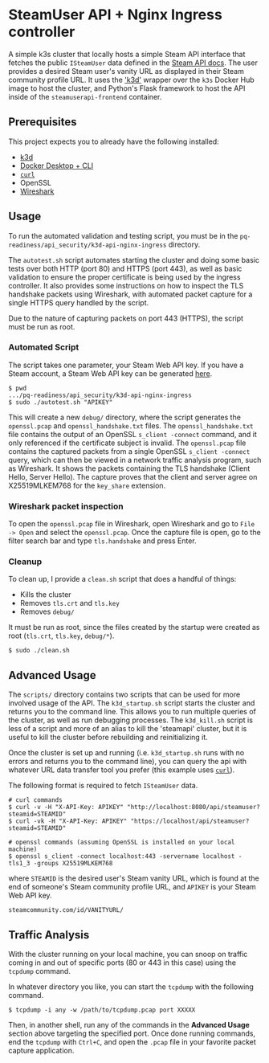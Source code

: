 # SteamUser API + Nginx Ingress controller

A simple k3s cluster that locally hosts a simple Steam API interface that fetches the public `ISteamUser` data defined in the [Steam API docs](https://developer.valvesoftware.com/wiki/Steam_Web_API#GetPlayerSummaries_(v0002)). The user provides a desired Steam user's vanity URL as displayed in their Steam community profile URL. It uses the ['k3d'](https://k3d.io/stable/) wrapper over the `k3s` Docker Hub image to host the cluster, and Python's Flask framework to host the API inside of the `steamuserapi-frontend` container. 

## Prerequisites

This project expects you to already have the following installed:
- [k3d](https://k3d.io/stable/#releases)
- [Docker Desktop + CLI](https://www.docker.com/products/docker-desktop/)
- [`curl`](https://curl.se/docs/install.html)
- OpenSSL
- [Wireshark](https://www.wireshark.org/#download)

## Usage

To run the automated validation and testing script, you must be in the `pq-readiness/api_security/k3d-api-nginx-ingress` directory. 

The `autotest.sh` script automates starting the cluster and doing some basic tests over both HTTP (port 80) and HTTPS (port 443), as well as basic validation to ensure the proper certificate is being used by the ingress controller. It also provides some instructions on how to inspect the TLS handshake packets using Wireshark, with automated packet capture for a single HTTPS query handled by the script. 

Due to the nature of capturing packets on port 443 (HTTPS), the script must be run as root. 

### Automated Script

The script takes one parameter, your Steam Web API key. If you have a Steam account, a Steam Web API key can be generated [here](https://steamcommunity.com/dev/apikey). 

```
$ pwd
.../pq-readiness/api_security/k3d-api-nginx-ingress
$ sudo ./autotest.sh "APIKEY"
```

This will create a new `debug/` directory, where the script generates the `openssl.pcap` and `openssl_handshake.txt` files. The `openssl_handshake.txt` file contains the output of an OpenSSL `s_client -connect` command, and it only referenced if the certificate subject is invalid. The `openssl.pcap` file contains the captured packets from a single OpenSSL `s_client -connect` query, which can then be viewed in a network traffic analysis program, such as Wireshark. It shows the packets containing the TLS handshake (Client Hello, Server Hello). The capture proves that the client and server agree on X25519MLKEM768 for the `key_share` extension. 

### Wireshark packet inspection

To open the `openssl.pcap` file in Wireshark, open Wireshark and go to `File -> Open` and select the `openssl.pcap`. Once the capture file is open, go to the filter search bar and type `tls.handshake` and press Enter. 

### Cleanup

To clean up, I provide a `clean.sh` script that does a handful of things:
- Kills the cluster
- Removes `tls.crt` and `tls.key`
- Removes `debug/`

It must be run as root, since the files created by the startup were created as root (`tls.crt`, `tls.key`, `debug/*`).

```
$ sudo ./clean.sh
```

## Advanced Usage

The `scripts/` directory contains two scripts that can be used for more involved usage of the API. The `k3d_startup.sh` script starts the cluster and returns you to the command line. This allows you to run multiple queries of the cluster, as well as run debugging processes. The `k3d_kill.sh` script is less of a script and more of an alias to kill the 'steamapi' cluster, but it is useful to kill the cluster before rebuilding and reinitializing it.  

Once the cluster is set up and running (i.e. `k3d_startup.sh` runs with no errors and returns you to the command line), you can query the api with whatever URL data transfer tool you prefer (this example uses [`curl`](https://github.com/curl/curl)).

The following format is required to fetch `ISteamUser` data. 

```
# curl commands
$ curl -v -H "X-API-Key: APIKEY" "http://localhost:8080/api/steamuser?steamid=STEAMID"
$ curl -vk -H "X-API-Key: APIKEY" "https://localhost/api/steamuser?steamid=STEAMID"

# openssl commands (assuming OpenSSL is installed on your local machine)
$ openssl s_client -connect localhost:443 -servername localhost -tls1_3 -groups X25519MLKEM768
```

where `STEAMID` is the desired user's Steam vanity URL, which is found at the end of someone's Steam community profile URL, and `APIKEY` is your Steam Web API key.

```
steamcommunity.com/id/VANITYURL/
```

## Traffic Analysis

With the cluster running on your local machine, you can snoop on traffic coming in and out of specific ports (80 or 443 in this case) using the `tcpdump` command. 

In whatever directory you like, you can start the `tcpdump` with the following command.

```
$ tcpdump -i any -w /path/to/tcpdump.pcap port XXXXX
```

Then, in another shell, run any of the commands in the **Advanced Usage** section above targeting the specified port. Once done running commands, end the `tcpdump` with `Ctrl+C`, and open the `.pcap` file in your favorite packet capture application.  
